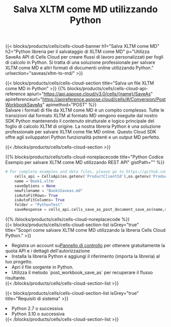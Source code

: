 ﻿---
title:  Salva XLTM come MD utilizzando Python
description: Utilizzando Aspose.Cells Cloud SDK per Python per salvare il file in formato XLTM come file in formato MD.
kwords: Excel, Save XLTM as MD, REST, Python
howto: How to save XLTM as MD using Aspose.Cells Cloud Python library.
---
{{< blocks/products/cells/cells-cloud-banner h1="Salva XLTM come MD" h2="Python libreria per il salvataggio di XLTM come MD" p="Utilizza SaveAs API di Cells Cloud per creare flussi di lavoro personalizzati per fogli di calcolo in Python. Si tratta di una soluzione professionale per salvare XLTM come MD e altri formati di documenti online utilizzando Python." urlsection="saveas/xltm-to-md/" >}}

{{< blocks/products/cells/cells-cloud-section title="Salva un file XLTM come MD in Python" >}}
{{% blocks/products/cells/cells-cloud-api-reference apiurl="https://api.aspose.cloud/v3.0/cells/{name}/SaveAs" apireferenceurl="https://apireference.aspose.cloud/cells/#/Conversion/PostWorkbookSaveAs" apimethod="POST" %}}
<br/>
Salvare i formati di file da XLTM come MD è un compito complesso. Tutte le transizioni dal formato XLTM al formato MD vengono eseguite dal nostro SDK Python mantenendo il contenuto strutturale e logico principale del foglio di calcolo XLTM di origine. La nostra libreria Python è una soluzione professionale per salvare XLTM come file MD online. Questo Cloud SDK offre agli sviluppatori Python funzionalità potenti e un output MD perfetto.

{{< /blocks/products/cells/cells-cloud-section >}}

{{% blocks/products/cells/cells-cloud-noreplacecode title="Python Codice Esempio per salvare XLTM come MD utilizzando REST API" gistPath="" %}}
  
```python
# For complete examples and data files, please go to https://github.com/aspose-cells-cloud/aspose-cells-cloud-python/
    cells_api = CellsApi(os.getenv('ProductClientId'),os.getenv('ProductClientSecret'))
    name ='Book1.xltm'    
    saveOptions = None
    newfilename = "Book1Saveas.md"
    isAutoFitRows= True
    isAutoFitColumns= True
    folder = "PythonTest"
    saveResponse = cells_api.cells_save_as_post_document_save_as(name,save_options=saveOptions, newfilename=(folder +'/' + newfilename),folder=folder)
```
  
{{% /blocks/products/cells/cells-cloud-noreplacecode %}}
<br/>
{{< blocks/products/cells/cells-cloud-section-list isGrey="true" title="Scopri come salvare XLTM come MD utilizzando la libreria Cells Cloud Python." >}}
<li> Registra un account su<a href="https://dashboard.aspose.cloud/">Pannello di controllo</a> per ottenere gratuitamente la quota API e i dettagli dell'autorizzazione</li>
<li>Installa la libreria Python e aggiungi il riferimento (importa la libreria) al tuo progetto.</li>
<li>Apri il file sorgente in Python.</li>
<li>Utilizza il metodo `post_workbook_save_as` per recuperare il flusso risultante.</li>
{{< /blocks/products/cells/cells-cloud-section-list >}}

{{< blocks/products/cells/cells-cloud-section-list isGrey="true" title="Requisiti di sistema" >}}
<li>Python 2.7 o successiva</li>
<li>Python 3.10 o successiva</li>
{{< /blocks/products/cells/cells-cloud-section-list >}}

